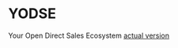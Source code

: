 # YODSE
Your Open Direct Sales Ecosystem
[actual version](https://github.com/PillarDevelopment/YODSE/blob/master/Ver_0.3_YODSE.sol)
